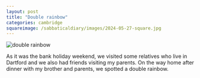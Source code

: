 ```yaml
---
layout: post
title: "Double rainbow"
categories: cambridge
squareimage: /sabbaticaldiary/images/2024-05-27-square.jpg
---
```

<img src="/sabbaticaldiary/images/2024-05-27.jpg" alt="double rainbow" class="center">

As it was the bank holiday weekend, we visited some relatives who live in Dartford and we also had friends visiting my parents. On the way home after dinner with my brother and parents, we spotted a double rainbow.